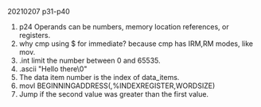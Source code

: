 20210207 p31-p40
1. p24 Operands can be numbers, memory location references, or registers.
1. why cmp using $ for immediate? because cmp has IRM,RM modes, like mov.
1. .int limit the number between 0 and 65535.
1. .ascii "Hello there\0"
1. The data item number is the index of data_items.
1. movl BEGINNINGADDRESS(,%INDEXREGISTER,WORDSIZE)
1. Jump if the second value was greater than the first value.
